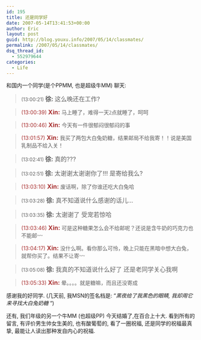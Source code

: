 ```yaml
---
id: 195
title: 还是同学好
date: 2007-05-14T13:41:53+00:00
author: Eric
layout: post
guid: http://blog.youxu.info/2007/05/14/classmates/
permalink: /2007/05/14/classmates/
dsq_thread_id:
  - 552979644
categories:
  - Life
---
```

和国内一个同学(是个PPMM, 也是超级牛MM) 聊天:

> <font size="2">(13:00:21) </font>**<font size="3">徐:</font>** <font size="3">这么晚还在工作? </font>
  
> <font color="#a82f2f">(13:00:39) </font><font color="#a82f2f"><strong><font size="3">Xin:</font></strong></font> <font size="3"></font><font face="宋体">马上睡了，难得一天2点就睡了，呵呵</font>
  
> <font color="#a82f2f">(13:00:46) </font><font color="#a82f2f"><strong><font size="3">Xin:</font></strong></font> <font size="3"></font><font face="宋体">今天有一件很郁闷很郁闷的事</font>
  
> <font color="#a82f2f">(13:01:57) </font><font color="#a82f2f"><strong><font size="3">Xin:</font></strong></font> <font size="3"></font><font face="宋体">我买了两包大白兔奶糖，结果邮局不给我寄！！说是美国乳制品不给入关！</font>
  
> <font size="2">(13:02:41) </font>**<font size="3">徐:</font>** <font size="3">真的???</font>
  
> <font size="2">(13:02:51) </font>**<font size="3">徐:</font>** <font size="3">太谢谢太谢谢你了!!! 是寄给我么?</font>
  
> <font color="#a82f2f">(13:03:10) </font><font color="#a82f2f"><strong><font size="3">Xin:</font></strong></font> <font size="3"></font><font face="宋体">废话啊，除了你谁还吃大白兔哈</font>
  
> <font size="2">(13:03:28) </font>**<font size="3">徐:</font>** <font size="3">真不知道说什么感谢的话儿&#8230;</font>
  
> <font size="2">(13:03:35) </font>**<font size="3">徐:</font>** <font size="3">太谢谢了 受宠若惊哈</font>
  
> <font color="#a82f2f">(13:03:46) </font><font color="#a82f2f"><strong><font size="3">Xin:</font></strong></font> <font size="3"></font><font face="宋体">可是这种糖果怎么会不给邮呢？还说是含牛奶的巧克力也不能邮~~</font>
  
> <font color="#a82f2f">(13:04:17) </font><font color="#a82f2f"><strong><font size="3">Xin:</font></strong></font> <font size="3"></font><font face="宋体">没什么啊。看你那么可怜，晚上只能在黑暗中想大白兔，就帮你买了。结果不让寄~~</font>
  
> <font size="2">(13:05:08) </font>**<font size="3">徐:</font>** <font size="3">我真的不知道说什么好了 还是老同学关心我啊</font>
  
> <font color="#a82f2f">(13:05:33) </font><font color="#a82f2f"><strong><font size="3">Xin:</font></strong></font> <font size="3"></font><font face="宋体">晕。。。。就是糖嘛，而且还没寄成</font>

感谢我的好同学. (几天前, 我MSN的签名档是: &#8220;_黑夜给了我黑色的眼睛, 我却用它来寻找大白兔奶糖_ &#8220;)

还有, 我们年级的另一个牛MM (也超级PP) 今天结婚了,在百合上十大. 看到所有的留言, 有评价男生帅女生美的, 也有酸葡萄的, 看了一圈祝福, 还是同学的祝福最真挚, 最能让人读出那种发自内心的祝福.